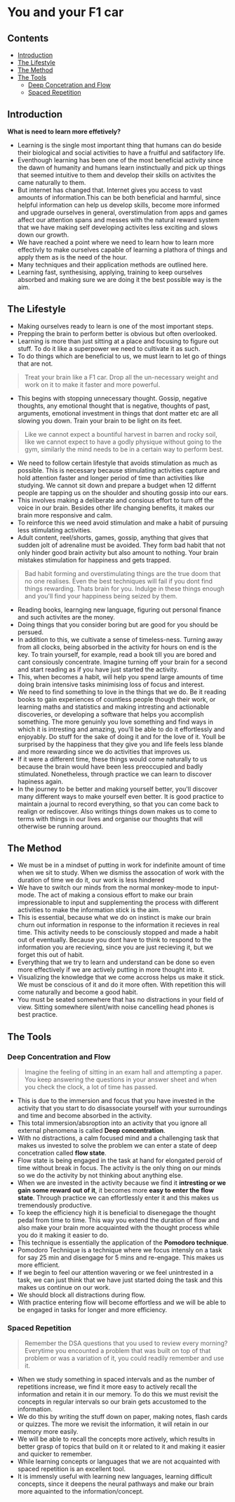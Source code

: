 # You and your F1 car

## Contents
* [Introduction](#introduction)
* [The Lifestyle](#the-lifestyle)
* [The Method](#the-method)
* [The Tools](#the-tools)
  * [Deep Concetration and Flow](#deep-concentration-and-flow)
  * [Spaced Repetition](#spaced-repetition)

## Introduction

**What is need to learn more effetively?**

* Learning is the single most important thing that humans can do beside their biological and social activities to have a fruitful and satifactory life. 
* Eventhough learning has been one of the most beneficial activity since the dawn of humanity and humans learn instinctually and pick up things that seemed intuitive to them and develop their skills on activites the came naturally to them.
* But internet has changed that. Internet gives you access to vast amounts of information.This can be both beneficial and harmful, since helpful information can help us develop skills, become more informed and upgrade ourselves in general, overstimulation from apps and games affect our attention spans and messes with the natural reward system that we have making self developing activites less exciting and slows down our growth. 
* We have reached a point where we need to learn how to learn more effectivly to make ourselves capable of learning a plathora of things and apply them as is the need of the hour.
* Many techniques and their application methods are outlined here.
* Learning fast, synthesising, applying, training to keep ourselves absorbed and
making sure we are doing it the best possible way is the aim.

## The Lifestyle
* Making ourselves ready to learn is one of the most important steps.
* Prepping the brain to perform better is obvious but often overlooked.
* Learning is more than just sitting at a place and focusing to figure out stuff. To do it like a superpower we need to cultivate it as such.
* To do things which are beneficial to us, we must learn to let go of things that are not.

> Treat your brain like a F1 car. Drop all the un-necessary weight and work on it to make it faster and more powerful.

* This begins with stopping unnecessary thought. Gossip, negative thoughts, any emotional thought that is negative, thoughts of past, arguments, emotional investment in things that dont matter etc are all slowing you down. Train your brain to be light on its feet.

> Like we cannot expect a bountiful harvest in barren and rocky soil, like we cannot expect to have a godly physique without going to the gym, similarly the mind needs to be in a certain way to perform best.

* We need to follow certain lifestyle that avoids stimulation as much as possible. This is necessary because stimulating activities capture and hold attention faster and longer period of time than activities like studying. We cannot sit down and prepare a budget when 12 differnt people are tapping us on the shoulder and shouting gossip into our ears.
* This involves making a deliberate and consious effort to turn off the voice in our brain. Besides other life changing benefits, it makes our brain more responsive and calm.
* To reinforce this we need avoid stimulation and make a habit of pursuing less stimulating activities.
* Adult content, reel/shorts, games, gossip, anything that gives that sudden jolt of adrenaline must be avoided. They form bad habit that not only hinder good brain activity but also amount to nothing. Your brain mistakes stimulation for happiness and gets trapped.

> Bad habit forming and overstimulating things are the true doom that no one realises. Even the best techniques will fail if you dont find things rewarding. Thats brain for you. Indulge in these things enough and you'll find your happiness being seized by them.

* Reading books, learnging new language, figuring out personal finance and such activites are the money.
* Doing things that you consider boring but are good for you should be persued.
* In addition to this, we cultivate a sense of timeless-ness. Turning away from all clocks, being absorbed in the activity for hours on end is the key. To train yourself, for example, read a book till you are bored and cant consiously concentrate. Imagine turning off your brain for a second and start reading as if you have just started the activity.
* This, when becomes a habit, will help you spend large amounts of time doing brain intensive tasks minimising loss of focus and interest.
* We need to find something to love in the things that we do. Be it reading books to gain experiences of countless people though their work, or learning maths and statistics and making intresting and actionable discoveries, or developing a software that helps you accomplish something. The more genuinly you love something and find ways in which it is intresting and amazing, you'll be able to do it effortlessly and enjoyably. Do stuff for the sake of doing it and for the love of it. Youll be surprised by the happiness that they give you and life feels less blande and more rewarding since we do activities that improves us.
* If it were a different time, these things would come naturally to us because the brain would have been less preoccupied and badly stimulated. Nonetheless, through practice we can learn to discover hapiness again.
* In the journey to be better and making yourself better, you'll discover many different ways to make yourself even better. It is good practice to maintain a journal to record everything, so that you can come back to realign or rediscover. Also writings things down makes us to come to terms with things in our lives and organise our thoughts that will otherwise be running around.

## The Method
* We must be in a mindset of putting in work for indefinite amount of time when we sit to study. When we dismiss the assocation of work with the duration of time we do it, our work is less hindered 
* We have to switch our minds from the normal monkey-mode to input-mode. The act of making a consious effort to make our brain impressionable to input and supplementing the process with different activities to make the information stick is the aim.
* This is essential, because what we do on instinct is make our brain churn out information in response to the information it recieves in real time. This activity needs to be consciously stopped and made a habit out of eventually. Because you dont have to think to
respond to the information you are recieving, since you are just recieving it, but we forget this out of habit.
* Everything that we try to learn and understand can be done so even more effectively if we are actively putting in more thought into it.
* Visualizing the knowledge that we come accross helps us make it stick. We must be conscious of it and do it more often. With repetition this will come naturally and become a good habit.
* You must be seated somewhere that has no distractions in your field of view. Sitting somewhere silent/with noise cancelling head phones is best practice.

## The Tools
### Deep Concentration and Flow

> Imagine the feeling of sitting in an exam hall and attempting a paper. You keep answering the questions in your answer sheet and when you check the clock, a lot of time has passed.

* This is due to the immersion and focus that you have invested in the activity that you start to do disassociate yourself with your surroundings and time and become absorbed in the activity.
* This total immersion/absroption into an activity that you ignore all external phenomena is called **Deep concentration**.
* With no distractions, a calm focused mind and a challenging task that makes us invested to solve the problem we can enter a state of deep concetration called **flow state**.
* Flow state is being engaged in the task at hand for elongated peroid of time without break in focus. The activity is the only thing on our minds so we do the activity by not thinking about anything else.
* When we are invested in the activity because we find it **intresting or we gain some reward out of it**, it becomes more **easy to enter the flow state**. Through practice we can effortlessly enter it and this makes us tremendously productive.
* To keep the efficiency high it is beneficial to disenegage the thought pedal from time to time. This way you extend the duration of flow and also make your brain more acquainted with the thought process while you do it making it easier to do.
* This technique is essentially the application of the **Pomodoro technique**.
* Pomodoro Technique is a technique where we focus intensly on a task for say 25 min and disengage for 5 mins and re-engage. This makes us more efficient.
* If we begin to feel our attention wavering or we feel unintrested in a task, we can just think that we have just started doing the task and this makes us continue on our work.
* We should block all distractions during flow.
* With practice entering flow will become effortless and we will be able to be engaged in tasks for longer and more efficiency.

### Spaced Repetition

> Remember the DSA questions that you used to review every morning? Everytime you encounted a problem that was built on top of that problem or was a variation of it, you could readily remember and use it.

* When we study something in spaced intervals and as the number of repetitions increase, we find it more easy to actively recall the information and retain it in our memory. To do this we must revisit the concepts in regular intervals so our brain gets accustomed to the information.
* We do this by writing the stuff down on paper, making notes, flash cards or quizzes. The more we revisit the information, it will retain in our memory more easily.
* We will be able to recall the concepts more actively, which results in better grasp of topics that build on it or related to it and making it easier and quicker to remember.
* While learning concepts or languages that we are not acquainted with spaced repetition is an excellent tool.
* It is immensly useful with learning new languages, learning difficult concepts, since it deepens the neural pathways and make our brain more aquainted to the information/concept.












  
